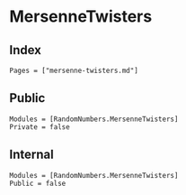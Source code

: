 # MersenneTwisters

## Index
```@index
Pages = ["mersenne-twisters.md"]
```

## Public
```@autodocs
Modules = [RandomNumbers.MersenneTwisters]
Private = false
```

## Internal
```@autodocs
Modules = [RandomNumbers.MersenneTwisters]
Public = false
```
